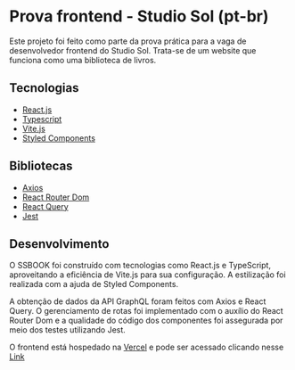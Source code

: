 # Prova frontend - Studio Sol (pt-br)

Este projeto foi feito como parte da prova prática para a vaga de desenvolvedor frontend do Studio Sol. Trata-se de um website que funciona como uma biblioteca de livros.

## Tecnologias

- [React.js](https://pt-br.reactjs.org/)
- [Typescript](https://www.typescriptlang.org/)
- [Vite.js](https://vitejs.dev/)
- [Styled Components](https://styled-components.com/)

## Bibliotecas

- [Axios](https://axios-http.com/ptbr/)
- [React Router Dom](https://reactrouter.com/en/main)
- [React Query](https://tanstack.com/query/v3/docs/react/guides/queries)
- [Jest](https://jestjs.io/pt-BR/)

## Desenvolvimento

O SSBOOK foi construído com tecnologias como React.js e TypeScript, aproveitando a eficiência de Vite.js para sua configuração. A estilização foi realizada com a ajuda de Styled Components.

A obtenção de dados da API GraphQL foram feitos com Axios e React Query. O gerenciamento de rotas foi implementado com o auxílio do React Router Dom e a qualidade do código dos componentes foi assegurada por meio dos testes utilizando Jest.

O frontend está hospedado na [Vercel](https://vercel.com/) e pode ser acessado clicando nesse [Link](https://sol-challenge.vercel.app/)

